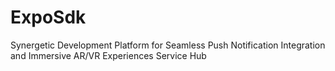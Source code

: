 # ExpoSdk
Synergetic Development Platform for Seamless Push Notification Integration and Immersive AR/VR Experiences Service Hub
